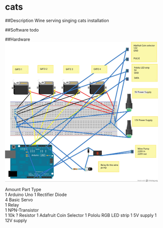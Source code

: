 cats
====
##Description
Wine serving singing cats installation

##Software
todo

##Hardware
![Schematic](/schematic/cats_bb.jpg "Schematic")

Amount 	Part Type 			
1 		Arduino Uno	
1 		Rectifier Diode 	
4 		Basic Servo 	
1 		Relay 	
1 		NPN-Transistor 	
1 		10k ? Resistor
1		Adafruit Coin Selector
1		Pololu RGB LED strip
1		5V supply
1		12V supply